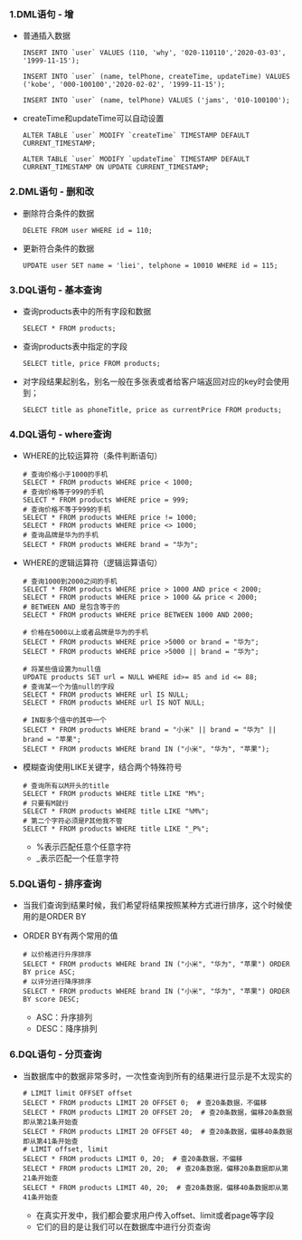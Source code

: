 ### 1.DML语句 - 增

- 普通插入数据

  ```mysql
  INSERT INTO `user` VALUES (110, 'why', '020-110110','2020-03-03', '1999-11-15');
  
  INSERT INTO `user` (name, telPhone, createTime, updateTime) VALUES ('kobe', '000-100100','2020-02-02', '1999-11-15');
  
  INSERT INTO `user` (name, telPhone) VALUES ('jams', '010-100100');
  ```

- createTime和updateTime可以自动设置

  ```mysql
  ALTER TABLE `user` MODIFY `createTime` TIMESTAMP DEFAULT CURRENT_TIMESTAMP;
  
  ALTER TABLE `user` MODIFY `updateTime` TIMESTAMP DEFAULT CURRENT_TIMESTAMP ON UPDATE CURRENT_TIMESTAMP;
  ```

### 2.DML语句 - 删和改

- 删除符合条件的数据

  ```mysql
  DELETE FROM user WHERE id = 110;
  ```

- 更新符合条件的数据

  ```mysql
  UPDATE user SET name = 'liei', telphone = 10010 WHERE id = 115;
  ```

### 3.DQL语句 - 基本查询

- 查询products表中的所有字段和数据

  ```mysql
  SELECT * FROM products;
  ```

- 查询products表中指定的字段

  ```mysql
  SELECT title, price FROM products;
  ```

- 对字段结果起别名，别名一般在多张表或者给客户端返回对应的key时会使用到；

  ```mysql
  SELECT title as phoneTitle, price as currentPrice FROM products;
  ```

### 4.DQL语句 - where查询

- WHERE的比较运算符（条件判断语句）

  ```mysql
  # 查询价格小于1000的手机
  SELECT * FROM products WHERE price < 1000;
  # 查询价格等于999的手机
  SELECT * FROM products WHERE price = 999;
  # 查询价格不等于999的手机
  SELECT * FROM products WHERE price != 1000;
  SELECT * FROM products WHERE price <> 1000;
  # 查询品牌是华为的手机
  SELECT * FROM products WHERE brand = "华为";
  ```

- WHERE的逻辑运算符（逻辑运算语句）

  ```mysql
  # 查询1000到2000之间的手机
  SELECT * FROM products WHERE price > 1000 AND price < 2000;
  SELECT * FROM products WHERE price > 1000 && price < 2000;
  # BETWEEN AND 是包含等于的
  SELECT * FROM products WHERE price BETWEEN 1000 AND 2000;
  
  # 价格在5000以上或者品牌是华为的手机
  SELECT * FROM products WHERE price >5000 or brand = "华为";
  SELECT * FROM products WHERE price >5000 || brand = "华为";
  
  # 将某些值设置为null值
  UPDATE products SET url = NULL WHERE id>= 85 and id <= 88;
  # 查询某一个为值null的字段
  SELECT * FROM products WHERE url IS NULL;
  SELECT * FROM products WHERE url IS NOT NULL;
  
  # IN取多个值中的其中一个
  SELECT * FROM products WHERE brand = "小米" || brand = "华为" || brand = "苹果";
  SELECT * FROM products WHERE brand IN ("小米", "华为", "苹果");
  ```

- 模糊查询使用LIKE关键字，结合两个特殊符号
  ```mysql
  # 查询所有以M开头的title
  SELECT * FROM products WHERE title LIKE "M%";
  # 只要有M就行
  SELECT * FROM products WHERE title LIKE "%M%";
  # 第二个字符必须是P其他我不管
  SELECT * FROM products WHERE title LIKE "_P%";
  ```

  - %表示匹配任意个任意字符
  - _表示匹配一个任意字符

### 5.DQL语句 - 排序查询

- 当我们查询到结果时候，我们希望将结果按照某种方式进行排序，这个时候使用的是ORDER BY


- ORDER BY有两个常用的值

  ```mysql
  # 以价格进行升序排序
  SELECT * FROM products WHERE brand IN ("小米", "华为", "苹果") ORDER BY price ASC;
  # 以评分进行降序排序
  SELECT * FROM products WHERE brand IN ("小米", "华为", "苹果") ORDER BY score DESC;
  ```

  - ASC：升序排列
  - DESC：降序排列

### 6.DQL语句 - 分页查询

- 当数据库中的数据非常多时，一次性查询到所有的结果进行显示是不太现实的

  ```mysql
  # LIMIT limit OFFSET offset
  SELECT * FROM products LIMIT 20 OFFSET 0;  # 查20条数据，不偏移
  SELECT * FROM products LIMIT 20 OFFSET 20;  # 查20条数据，偏移20条数据即从第21条开始查
  SELECT * FROM products LIMIT 20 OFFSET 40;  # 查20条数据，偏移40条数据即从第41条开始查
  # LIMIT offset, limit
  SELECT * FROM products LIMIT 0, 20;  # 查20条数据，不偏移
  SELECT * FROM products LIMIT 20, 20;  # 查20条数据，偏移20条数据即从第21条开始查
  SELECT * FROM products LIMIT 40, 20;  # 查20条数据，偏移40条数据即从第41条开始查
  ```

  - 在真实开发中，我们都会要求用户传入offset、limit或者page等字段
  - 它们的目的是让我们可以在数据库中进行分页查询


